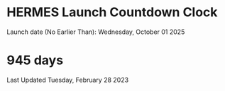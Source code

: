 # HERMES Launch Countdown Clock

Launch date (No Earlier Than): Wednesday, October 01 2025
# 945 days

Last Updated Tuesday, February 28 2023
